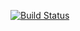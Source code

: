 [![Build Status](https://travis-ci.org/kamejosh/waffle.svg?branch=master)](https://travis-ci.org/kamejosh/waffle)
